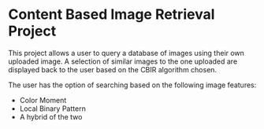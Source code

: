 # Content Based Image Retrieval Project

This project allows a user to query a database of images using their own uploaded image. A selection of similar images to the one uploaded are displayed back to the user based on the CBIR algorithm chosen.

The user has the option of searching based on the following image features:

* Color Moment
* Local Binary Pattern
* A hybrid of the two
